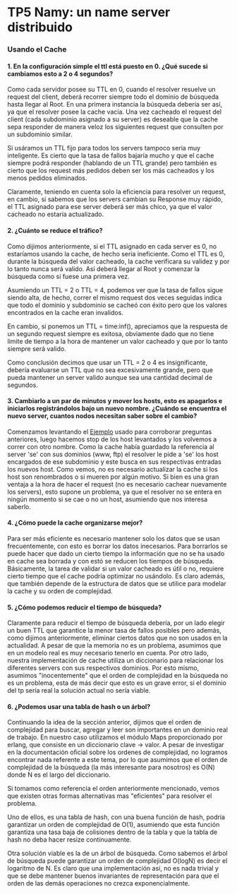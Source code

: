 # TP5 Namy: un name server distribuido

### Usando el Cache

#### 1. En la configuración simple el ttl está puesto en 0. ¿Qué sucede si cambiamos esto a 2 o 4 segundos?
Como cada servidor posee su TTL en 0, cuando el resolver resuelve un request del client, deberá recorrer siempre todo el dominio de búsqueda hasta llegar al Root. En una primera instancia la búsqueda debería ser así, ya que el resolver posee la cache vacía. Una vez cacheado el request del client (cada subdominio asignado a su server) es deseable que la cache sepa responder de manera veloz los siguientes request que consulten por un subdominio similar.

Si usáramos un TTL fijo para todos los servers tampoco seria muy inteligente. Es cierto que la tasa de fallos bajaría mucho y que el cache siempre podrá responder (hablando de un TTL grande) pero también es cierto que los request más pedidos deben ser los más cacheados y los menos pedidos eliminados.

Claramente, teniendo en cuenta solo la eficiencia para resolver un request, en cambio, si sabemos que los servers cambian su Response muy rápido, el TTL asignado para ese server deberá ser más chico, ya que el valor cacheado no estaría actualizado.

#### 2. ¿Cuánto se reduce el tráfico?
Como dijimos anteriormente, si el TTL asignado en cada server es 0, no estaríamos usando la cache, de hecho seria ineficiente. Como el TTL es 0, durante la búsqueda del valor cacheado, la cache verificara su validez y por lo tanto nunca será valido. Así deberá llegar al Root y comenzar la búsqueda como si fuese una primera vez.

Asumiendo un TTL = 2 o TTL = 4, podemos ver que la tasa de fallos sigue siendo alta, de hecho, correr el mismo request dos veces seguidas indica que todo el dominio y subdominio se cacheó con éxito pero que los valores encontrados en la cache eran invalidos.

En cambio, si ponemos un TTL = time:inf(), apreciamos que la respuesta de un segundo request siempre es exitosa, obviamente dado que no tiene limite de tiempo a la hora de mantener un valor cacheado y que por lo tanto siempre será valido.

Como conclusión decimos que usar un TTL = 2 o 4 es insignificante, debería evaluarse un TTL que no sea excesivamente grande, pero que pueda mantener un server valido aunque sea una cantidad decimal de segundos.


#### 3. Cambiarlo a un par de minutos y mover los hosts, esto es apagarlos e iniciarlos registrándolos bajo un nuevo nombre. ¿Cuándo se encuentra el nuevo server, cuantos nodos necesitan saber sobre el cambio?
Comenzamos levantando el [Ejemplo](https://gitlab.com/trimegisto/sistemas_distribuidos/blob/b5b340a86aaaf68a9001e6636f92efb1cd13aae6/TP5/Como-correrlo.md) usado para corroborar preguntas anteriores, luego hacemos stop de los host levantados y los volvemos a correr con otro nombre. Como la cache había guardado la referencia al server 'se' con sus dominios (www, ftp) el resolver le pide a 'se' los host encargados de ese subdominio y este busca en sus respectivas entradas los nuevos host. Como vemos, no es necesario actualizar la cache si los host son renombrados o si mueren por algún motivo.
Si bien es una gran ventaja a la hora de hacer el request (no es necesario cachear nuevamente los servers), esto supone un problema, ya que el resolver no se entera en ningún momento si se cae o no un host, asumiendo que nos interesa saberlo.


#### 4. ¿Cómo puede la cache organizarse mejor?
Para ser más eficiente es necesario mantener solo los datos que se usan frecuentemente, con esto es borrar los datos inecesarios. Para borrarlos se puede hacer que dado un cierto tiempo la información que no se ha usado en cache sea borrada y con estó se reducen los tiempos de búsqueda.
Básicamente, la tarea de validar si un valor cacheado es útil o no, requiere cierto tiempo que el cache podría optimizar no usándolo.
Es claro además, que también depende de la estructura de datos que se utilice para modelar la cache y su orden de complejidad.


#### 5. ¿Cómo podemos reducir el tiempo de búsqueda?
Claramente para reducir el tiempo de búsqueda debería, por un lado elegir un buen TTL que garantice la menor tasa de fallos posibles pero además, como dijimos anteriormente, eliminar ciertos datos que no son usados en la actualidad. A pesar de que la memoria no es un problema, asumimos que en un modelo real es muy necesario tenerlo en cuenta.
Por otro lado, nuestra implementación de cache utiliza un diccionario para relacionar los diferentes servers con sus respectivos dominios. Por esto mismo, asumimos "inocentemente" que el orden de complejidad en la búsqueda no es un problema, esta de más decir que esto es un grave error, si el dominio del tp sería real la solución actual no sería viable.


#### 6. ¿Podemos usar una tabla de hash o un árbol?
Continuando la idea de la sección anterior, dijimos que el orden de complejidad para buscar, agregar y leer son importantes en un dominio real de trabajo. En nuestro caso utilizamos el módulo Maps proporcionado por erlang, que consiste en un diccionario clave -> valor. A pesar de investigar en la documentación oficial sobre los ordenes de complejidad, no logramos encontrar nada referente a este tema, por lo que asumimos que el orden de complejidad de la búsqueda (la más interesante para nosotros) es O(N) donde N es el largo del diccionario.

Si tomamos como referencia el orden anteriormente mencionado, vemos que existen otras formas alternativas mas "eficientes" para resolver el problema.

Uno de ellos, es una tabla de hash, con una buena función de hash, podría garantizar un orden de complejidad de O(1), asumiendo que esta función garantiza una tasa baja de colisiones dentro de la tabla y que la tabla de hash no deba hacer resize continuamente.

Otra solución viable es la de un árbol de búsqueda. Como sabemos el árbol de búsqueda puede garantizar un orden de complejidad O(logN) es decir el logaritmo de N. Es claro que una implementación así, no es nada trivial y que se debe mantener buenos invariantes de representación para que el orden de las demás operaciones no crezca exponencialmente.
